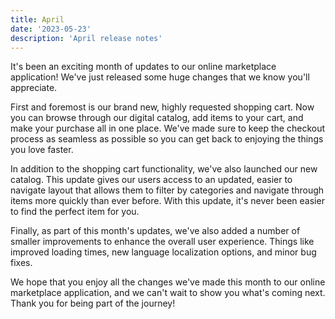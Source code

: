 ```yaml
---
title: April
date: '2023-05-23'
description: 'April release notes'
---
```

 

It's been an exciting month of updates to our online marketplace application! We've just released some huge changes that we know you'll appreciate. 

First and foremost is our brand new, highly requested shopping cart. Now you can browse through our digital catalog, add items to your cart, and make your purchase all in one place. We've made sure to keep the checkout process as seamless as possible so you can get back to enjoying the things you love faster.

In addition to the shopping cart functionality, we've also launched our new catalog. This update gives our users access to an updated, easier to navigate layout that allows them to filter by categories and navigate through items more quickly than ever before. With this update, it's never been easier to find the perfect item for you.

Finally, as part of this month's updates, we've also added a number of smaller improvements to enhance the overall user experience. Things like improved loading times, new language localization options, and minor bug fixes.

We hope that you enjoy all the changes we've made this month to our online marketplace application, and we can't wait to show you what's coming next. Thank you for being part of the journey!
